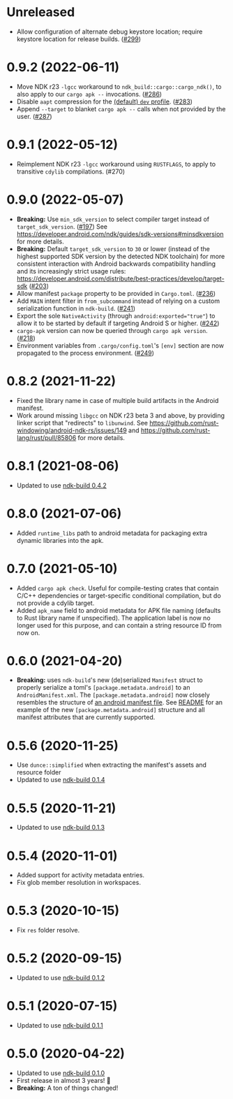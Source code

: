 # Unreleased

- Allow configuration of alternate debug keystore location; require keystore location for release builds. ([#299](https://github.com/rust-windowing/android-ndk-rs/pull/299))

# 0.9.2 (2022-06-11)

- Move NDK r23 `-lgcc` workaround to `ndk_build::cargo::cargo_ndk()`, to also apply to our `cargo apk --` invocations. ([#286](https://github.com/rust-windowing/android-ndk-rs/pull/286))
- Disable `aapt` compression for the [(default) `dev` profile](https://doc.rust-lang.org/cargo/reference/profiles.html). ([#283](https://github.com/rust-windowing/android-ndk-rs/pull/283))
- Append `--target` to blanket `cargo apk --` calls when not provided by the user. ([#287](https://github.com/rust-windowing/android-ndk-rs/pull/287))

# 0.9.1 (2022-05-12)

- Reimplement NDK r23 `-lgcc` workaround using `RUSTFLAGS`, to apply to transitive `cdylib` compilations. (#270)

# 0.9.0 (2022-05-07)

- **Breaking:** Use `min_sdk_version` to select compiler target instead of `target_sdk_version`. ([#197](https://github.com/rust-windowing/android-ndk-rs/pull/197))
  See https://developer.android.com/ndk/guides/sdk-versions#minsdkversion for more details.
- **Breaking:** Default `target_sdk_version` to `30` or lower (instead of the highest supported SDK version by the detected NDK toolchain)
  for more consistent interaction with Android backwards compatibility handling and its increasingly strict usage rules:
  https://developer.android.com/distribute/best-practices/develop/target-sdk
  ([#203](https://github.com/rust-windowing/android-ndk-rs/pull/203))
- Allow manifest `package` property to be provided in `Cargo.toml`. ([#236](https://github.com/rust-windowing/android-ndk-rs/pull/236))
- Add `MAIN` intent filter in `from_subcommand` instead of relying on a custom serialization function in `ndk-build`. ([#241](https://github.com/rust-windowing/android-ndk-rs/pull/241))
- Export the sole `NativeActivity` (through `android:exported="true"`) to allow it to be started by default if targeting Android S or higher. ([#242](https://github.com/rust-windowing/android-ndk-rs/pull/242))
- `cargo-apk` version can now be queried through `cargo apk version`. ([#218](https://github.com/rust-windowing/android-ndk-rs/pull/218))
- Environment variables from `.cargo/config.toml`'s `[env]` section are now propagated to the process environment. ([#249](https://github.com/rust-windowing/android-ndk-rs/pull/249))

# 0.8.2 (2021-11-22)

- Fixed the library name in case of multiple build artifacts in the Android manifest.
- Work around missing `libgcc` on NDK r23 beta 3 and above, by providing linker script that "redirects" to `libunwind`.
  See https://github.com/rust-windowing/android-ndk-rs/issues/149 and https://github.com/rust-lang/rust/pull/85806 for more details.

# 0.8.1 (2021-08-06)

- Updated to use [ndk-build 0.4.2](../ndk-build/CHANGELOG.md#042-2021-08-06)

# 0.8.0 (2021-07-06)

- Added `runtime_libs` path to android metadata for packaging extra dynamic libraries into the apk.

# 0.7.0 (2021-05-10)

- Added `cargo apk check`. Useful for compile-testing crates that contain C/C++ dependencies or
  target-specific conditional compilation, but do not provide a cdylib target.
- Added `apk_name` field to android metadata for APK file naming (defaults to Rust library name if unspecified).
  The application label is now no longer used for this purpose, and can contain a string resource ID from now on.

# 0.6.0 (2021-04-20)

- **Breaking:** uses `ndk-build`'s new (de)serialized `Manifest` struct to properly serialize a toml's `[package.metadata.android]` to an `AndroidManifest.xml`. The `[package.metadata.android]` now closely resembles the structure of [an android manifest file](https://developer.android.com/guide/topics/manifest/manifest-element). See [README](README.md) for an example of the new `[package.metadata.android]` structure and all manifest attributes that are currently supported.

# 0.5.6 (2020-11-25)

- Use `dunce::simplified` when extracting the manifest's assets and resource folder
- Updated to use [ndk-build 0.1.4](../ndk-build/CHANGELOG.md#014-2020-11-25)

# 0.5.5 (2020-11-21)

- Updated to use [ndk-build 0.1.3](../ndk-build/CHANGELOG.md#013-2020-11-21)

# 0.5.4 (2020-11-01)

- Added support for activity metadata entries.
- Fix glob member resolution in workspaces.

# 0.5.3 (2020-10-15)

- Fix `res` folder resolve.

# 0.5.2 (2020-09-15)

- Updated to use [ndk-build 0.1.2](../ndk-build/CHANGELOG.md#012-2020-09-15)

# 0.5.1 (2020-07-15)

- Updated to use [ndk-build 0.1.1](../ndk-build/CHANGELOG.md#011-2020-07-15)

# 0.5.0 (2020-04-22)

- Updated to use [ndk-build 0.1.0](../ndk-build/CHANGELOG.md#010-2020-04-22)
- First release in almost 3 years! 🎉
- **Breaking:** A ton of things changed!

